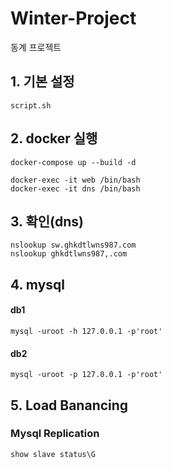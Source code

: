 # Winter-Project
동계 프로젝트

## 1. 기본 설정
```
script.sh
```

## 2. docker 실행
```
docker-compose up --build -d

docker-exec -it web /bin/bash
docker-exec -it dns /bin/bash
```


## 3. 확인(dns)  
```
nslookup sw.ghkdtlwns987.com  
nslookup ghkdtlwns987,.com 
```

## 4. mysql
#### db1
```
mysql -uroot -h 127.0.0.1 -p'root'  
```
  
#### db2  
```
mysql -uroot -p 127.0.0.1 -p'root'
```

## 5. Load Banancing
### Mysql Replication
```
show slave status\G
```
